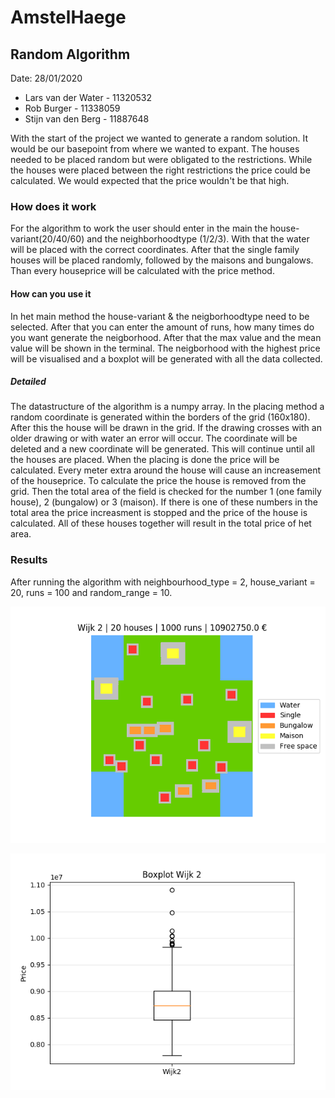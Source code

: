 # AmstelHaege
## Random Algorithm
Date: 28/01/2020
* Lars van der Water  - 11320532
* Rob Burger          - 11338059 
* Stijn van den Berg  - 11887648

With the start of the project we wanted to generate a random solution. It would be our basepoint from where we wanted to expant. The houses needed to be placed random but were obligated to the restrictions. While the houses were placed between the right restrictions the price could be calculated. We would expected that the price wouldn't be that high. 

### How does it work
For the algorithm to work the user should enter in the main the house-variant(20/40/60) and the neighborhoodtype (1/2/3). With that the water will be placed with the correct coordinates. After that the single family houses will be placed randomly, followed by the maisons and bungalows. Than every houseprice will be calculated with the price method. 

#### How can you use it
In het main method the house-variant & the neigborhoodtype need to be selected. After that you can enter the amount of runs, how many times do you want generate the neigborhood. After that the max value and the mean value will be shown in the terminal. The neigborhood with the highest price will be visualised and a boxplot will be generated with all the data collected.

##### Detailed
The datastructure of the algorithm is a numpy array.
In the placing method a random coordinate is generated within the borders of the grid (160x180). After this the house will be drawn in the grid. If the drawing crosses with an older drawing or with water an error will occur. The coordinate will be deleted and a new coordinate will be generated. This will continue until all the houses are placed.
When the placing is done the price will be calculated. Every meter extra around the house will cause an increasement of the houseprice. To calculate the price the house is removed from the grid. Then the total area of the field is checked for the number 1 (one family house), 2 (bungalow) or 3 (maison). If there is one of these numbers in the total area the price increasment is stopped and the price of the house is calculated. All of these houses together will result in the total price of het area. 

### Results 
After running the algorithm with neighbourhood_type = 2, house_variant = 20, runs = 100 and random_range = 10.

![Map Random](https://github.com/Stijnantoine99/theorie/blob/master/doc/random_map_1000.png)

![Boxplot Random](https://github.com/Stijnantoine99/theorie/blob/master/doc/random_box_1000.png)
